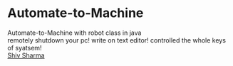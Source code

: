 # Automate-to-Machine
Automate-to-Machine with robot class in java<br>
remotely shutdown your pc! write on text editor! controlled the whole keys of syatsem!<br>
[Shiv Sharma](https://Shiv-sharma-111.github.io)

